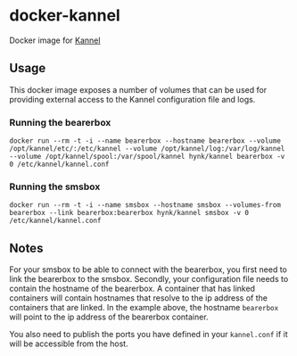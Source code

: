 docker-kannel
=============

Docker image for [Kannel](http://kannel.org/)

## Usage ##
This docker image exposes a number of volumes that can be used for providing external access to the Kannel configuration file and logs.

### Running the bearerbox ###
`docker run --rm -t -i --name bearerbox --hostname bearerbox --volume /opt/kannel/etc/:/etc/kannel --volume /opt/kannel/log:/var/log/kannel --volume /opt/kannel/spool:/var/spool/kannel hynk/kannel bearerbox -v 0 /etc/kannel/kannel.conf`

### Running the smsbox ###
`docker run --rm -t -i --name smsbox --hostname smsbox --volumes-from bearerbox --link bearerbox:bearerbox hynk/kannel smsbox -v 0 /etc/kannel/kannel.conf`

## Notes ##
For your smsbox to be able to connect with the bearerbox, you first need to link the bearerbox to the smsbox. Secondly, your configuration file needs to contain the hostname of the bearerbox. A container that has linked containers will contain hostnames that resolve to the ip address of the containers that are linked. In the example above, the hostname `bearerbox` will point to the ip address of the bearerbox container.

You also need to publish the ports you have defined in your `kannel.conf` if it will be accessible from the host.
